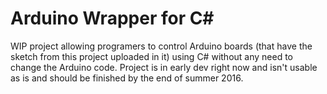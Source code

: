 # Arduino Wrapper for C\# #
WIP project allowing programers to control Arduino boards (that have the sketch from this project uploaded in it) using C# without any need to change the Arduino code. Project is in early dev right now and isn't usable as is and should be finished by the end of summer 2016.
